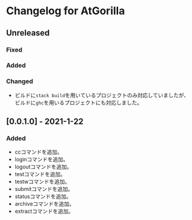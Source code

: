 # Changelog for AtGorilla

## Unreleased
### Fixed
### Added
### Changed
- ビルドに`stack build`を用いているプロジェクトのみ対応していましたが、
  ビルドに`ghc`を用いるプロジェクトにも対応しました。

## [0.0.1.0] - 2021-1-22
### Added
- ccコマンドを追加。
- loginコマンドを追加。
- logoutコマンドを追加。
- testコマンドを追加。
- testwコマンドを追加。
- submitコマンドを追加。
- statusコマンドを追加。
- archiveコマンドを追加。
- extractコマンドを追加。